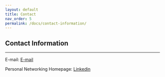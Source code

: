 ```yaml
---
layout: default
title: Contact
nav_order: 5
permalink: /docs/contact-information/
---
```


## Contact Information

----------

E-mail: [E-mail](mailto:mingzhe.hu@columbia.edu?subject=[GitHub]%20Source%20Mingzhe%20Hu)

Personal Networking Homepage: [Linkedin](https://www.linkedin.com/in/humingzhe)
